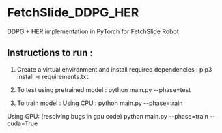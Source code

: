 # FetchSlide_DDPG_HER
DDPG + HER implementation in PyTorch for FetchSlide Robot

## Instructions to run : 

1. Create a virtual environment and install required dependencies : 
pip3 install -r requirements.txt

2. To test using pretrained model : 
python main.py --phase=test

3. To train model :
Using CPU :
python main.py --phase=train

Using GPU: (resolving bugs in gpu code)
python main.py --phase=train --cuda=True



